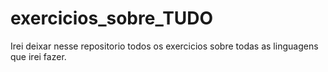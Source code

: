 # exercicios_sobre_TUDO
Irei deixar nesse repositorio todos os exercicios sobre todas as linguagens que irei fazer.
